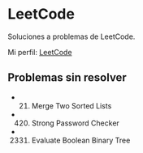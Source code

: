 # LeetCode

Soluciones a problemas de LeetCode.

Mi perfil: [LeetCode](https://leetcode.com/u/Xabierland/)

## Problemas sin resolver

- 21. Merge Two Sorted Lists
- 420. Strong Password Checker
- 2331. Evaluate Boolean Binary Tree
